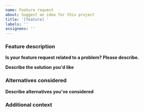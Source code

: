 ```yaml
---
name: Feature request
about: Suggest an idea for this project
title: '[feature] '
labels: ''
assignees: ''
---
```


### Feature description

**Is your feature request related to a problem? Please describe.**

<!-- A clear and concise description of what the problem is. Ex. I'm always frustrated when [...] -->

**Describe the solution you'd like**

<!-- A clear and concise description of what you want to happen. -->

<!-- Add screenshots about the feature request here. -->

### Alternatives considered

**Describe alternatives you've considered**

<!-- A clear and concise description of any alternative solutions or features you've considered. -->

### Additional context

<!-- Add any other context about the feature request here. -->

